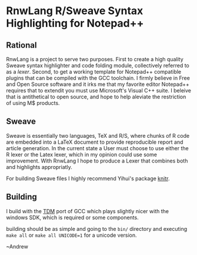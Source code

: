 RnwLang R/Sweave Syntax Highlighting for Notepad++
==================================================
Rational
--------
RnwLang is a project to serve two purposes.  First to create a high quality Sweave syntax highlighter and code folding module, collectively referred to as a *lexer*.  Second, to get a working template for Notepad++ compatible plugins that can be compiled with the GCC toolchain.  I firmly believe in Free and Open Source software and it irks me that my favorite editor Notepad++ requires that to extendit you must use Microsoft's Visual C++ suite.  I beleive that is antithetical to open source, and hope to help aleviate the restriction of using M$ products.

Sweave
------
Sweave is essentially two languages, TeX and R/S, where chunks of R code are embedded into a LaTeX document to provide reproducible report and article generation.  In the current state a User must choose to use either the R lexer or the Latex lexer, which in my opinion could use some improvement.  With RnwLang I hope to produce a Lexer that combines both and highlights appropriatly.

For building Sweave files I highly recommend Yihui's package [knitr](http://github.com/yihui/knitr).

Building
--------
I build with the [TDM](http://tdm-gcc.tdragon.net/) port of GCC which plays slightly nicer with the windows SDK, which is required or some components.

building should be as simple and going to the `bin/` directory and executing `make all` or `make all UNICODE=1` for a unicode version.

~Andrew
